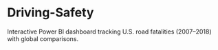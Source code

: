 # Driving-Safety
Interactive Power BI dashboard tracking U.S. road fatalities (2007–2018) with global comparisons.
